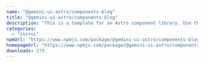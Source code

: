 ```yaml
---
name: "@gemini-ui-astro/components-blog"
title: "@gemini-ui-astro/components-blog"
description: "This is a template for an Astro component library. Use this template for writing components to use in multiple projects or publish to NPM."
categories:
  - "css+ui"
npmUrl: "https://www.npmjs.com/package/@gemini-ui-astro/components-blog"
homepageUrl: "https://www.npmjs.com/package/@gemini-ui-astro/components-blog"
downloads: 279
---
```

